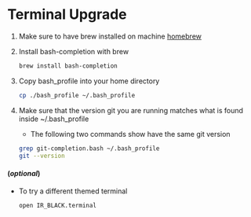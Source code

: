 # Terminal Upgrade

1. Make sure to have brew installed on machine [homebrew](https://brew.sh)

2. Install bash-completion with brew

	```bash
	brew install bash-completion
	```
	
3. Copy bash_profile into your home directory

	```bash
	cp ./bash_profile ~/.bash_profile
	```

4. Make sure that the version git you are running matches what is found inside ~/.bash_profile
    * The following two commands show have the same git version

	```bash
	grep git-completion.bash ~/.bash_profile
	git --version
	```

#### (*optional*)
* To try a different themed terminal 
	
	```bash
	open IR_BLACK.terminal
	```
